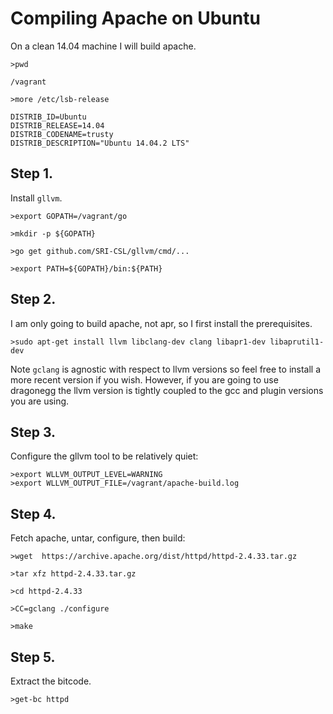 # Compiling Apache on Ubuntu


On a clean 14.04 machine I will build apache.

```
>pwd

/vagrant

>more /etc/lsb-release

DISTRIB_ID=Ubuntu
DISTRIB_RELEASE=14.04
DISTRIB_CODENAME=trusty
DISTRIB_DESCRIPTION="Ubuntu 14.04.2 LTS"
```


## Step 1.


Install `gllvm`.

```
>export GOPATH=/vagrant/go

>mkdir -p ${GOPATH}

>go get github.com/SRI-CSL/gllvm/cmd/...

>export PATH=${GOPATH}/bin:${PATH}
```

## Step 2.

I am only going to build apache, not apr, so I first install the prerequisites.

```
>sudo apt-get install llvm libclang-dev clang libapr1-dev libaprutil1-dev

``` 

Note `gclang` is agnostic with respect to llvm versions
so feel free to install a more recent version if you
wish. However, if you are going to use dragonegg the llvm version is
tightly coupled to the gcc and plugin versions you are using.


## Step 3.

  Configure the gllvm tool to be relatively quiet:

```
>export WLLVM_OUTPUT_LEVEL=WARNING
>export WLLVM_OUTPUT_FILE=/vagrant/apache-build.log
```


## Step 4.

 Fetch apache, untar, configure, then build:

```
>wget  https://archive.apache.org/dist/httpd/httpd-2.4.33.tar.gz

>tar xfz httpd-2.4.33.tar.gz

>cd httpd-2.4.33

>CC=gclang ./configure

>make
```

## Step 5.

Extract the bitcode.

```
>get-bc httpd

```

